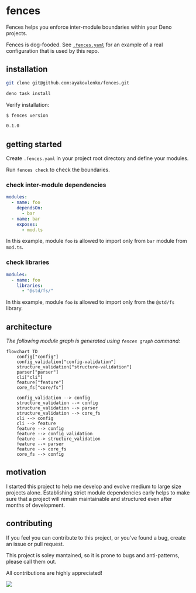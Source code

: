 # fences

Fences helps you enforce inter-module boundaries within your Deno projects.

Fences is dog-fooded. See [`.fences.yaml`](./.fences.yaml) for an example of a
real configuration that is used by this repo.

## installation

```sh
git clone git@github.com:ayakovlenko/fences.git

deno task install
```

Verify installation:

```sh
$ fences version

0.1.0
```

## getting started

Create `.fences.yaml` in your project root directory and define your modules.

Run `fences check` to check the boundaries.

### check inter-module dependencies

```yaml
modules:
  - name: foo
    dependsOn:
      - bar
  - name: bar
    exposes:
      - mod.ts
```

In this example, module `foo` is allowed to import only from `bar` module from
`mod.ts`.

### check libraries

```yaml
modules:
  - name: foo
    libraries:
      - "@std/fs/"
```

In this example, module `foo` is allowed to import only from the `@std/fs`
library.

## architecture

_The following module graph is generated using `fences graph` command:_

```mermaid
flowchart TD
    config["config"]
    config_validation["config-validation"]
    structure_validation["structure-validation"]
    parser["parser"]
    cli["cli"]
    feature["feature"]
    core_fs["core/fs"]

    config_validation --> config
    structure_validation --> config
    structure_validation --> parser
    structure_validation --> core_fs
    cli --> config
    cli --> feature
    feature --> config
    feature --> config_validation
    feature --> structure_validation
    feature --> parser
    feature --> core_fs
    core_fs --> config
```

## motivation

I started this project to help me develop and evolve medium to large size
projects alone. Establishing strict module dependencies early helps to make sure
that a project will remain maintainable and structured even after months of
development.

## contributing

If you feel you can contribute to this project, or you've found a bug, create an
issue or pull request.

This project is soley mantained, so it is prone to bugs and anti-patterns,
please call them out.

All contributions are highly appreciated!

[![](https://api.star-history.com/svg?repos=ayakovlenko/fences&type=Date)](https://star-history.com/#ayakovlenko/fences&Date)
